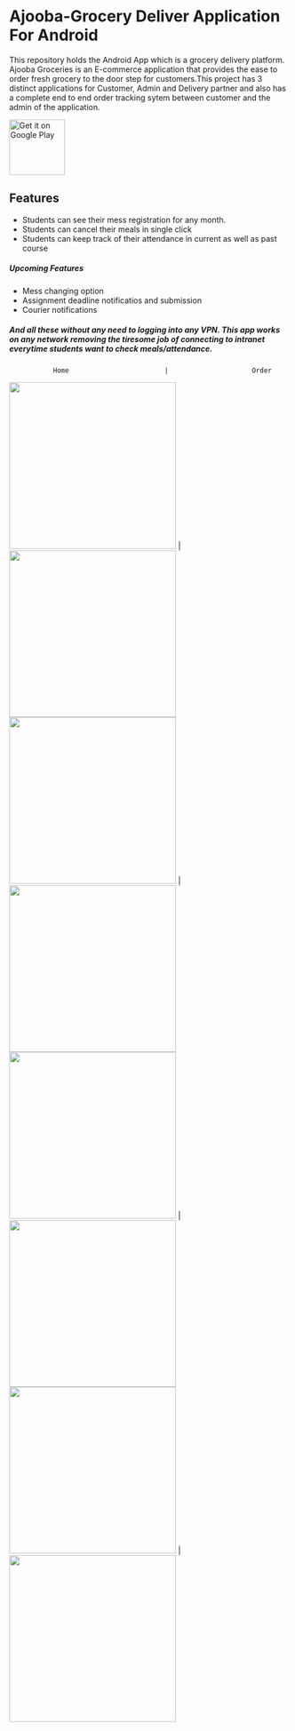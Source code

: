 # Ajooba-Grocery Deliver Application For Android

<p>This repository holds the Android App which is a grocery delivery platform. Ajooba Groceries is an E-commerce application that provides the ease to order fresh grocery to the door step for customers.This project has 3 distinct applications for Customer, Admin and Delivery partner and also has a complete end to end order tracking sytem between customer and the admin of the application.</p>

<a href='https://play.google.com/store/apps/details?id=com.ajoobashop.ajooba&hl=en_IN&gl=US'><img alt='Get it on Google Play' src='https://play.google.com/intl/en_us/badges/images/generic/en_badge_web_generic.png' height = "100" widht = "200"/></a>

## Features
- Students can see their mess registration for any month.
- Students can cancel their meals in single click
- Students can keep track of their attendance in current as well as past course

##### Upcoming Features
- Mess changing option
- Assignment deadline notificatios and submission
- Courier notifications

##### And all these without any need to logging into any VPN. This app works on any network removing the tiresome job of connecting to intranet everytime students want to check meals/attendance.

               Home                        |                     Order

<img src="ScreenShots/Screenshot_1.jpg" width="300"> | <img src="ScreenShots/Screenshot_5.jpg" width="300"><br>
<img src="ScreenShots/Screenshot_2.jpg" width="300"> | <img src="ScreenShots/Screenshot_7.jpg" width="300"><br>
<img src="ScreenShots/Screenshot_3.jpg" width="300"> | <img src="ScreenShots/Screenshot_6.jpg" width="300"><br>
<img src="ScreenShots/Screenshot_4.jpg" width="300"> | <img src="ScreenShots/Screenshot_8.jpg" width="300"><br>




